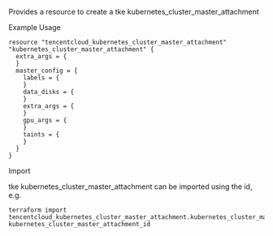 Provides a resource to create a tke kubernetes_cluster_master_attachment

Example Usage

```hcl
resource "tencentcloud_kubernetes_cluster_master_attachment" "kubernetes_cluster_master_attachment" {
  extra_args = {
  }
  master_config = {
    labels = {
    }
    data_disks = {
    }
    extra_args = {
    }
    gpu_args = {
    }
    taints = {
    }
  }
}
```

Import

tke kubernetes_cluster_master_attachment can be imported using the id, e.g.

```
terraform import tencentcloud_kubernetes_cluster_master_attachment.kubernetes_cluster_master_attachment kubernetes_cluster_master_attachment_id
```
